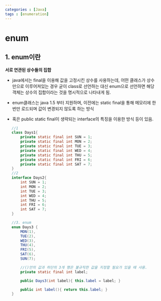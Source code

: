 ```yaml
---
categories : [Java]
tags : [enumeration]
---
```


# enum

## 1. enum이란

 __서로 연관된 상수들의 집합__

 - java에서는 final을 이용해 값을 고정시킨 상수를 사용하는데, 어떤 클래스가 상수만으로 이루어져있는 경우 굳이 class로 선언하는 대신 enum으로 선언하면 해당 객체는 상수의 집합이라는 것을 명시적으로 나타내게 됨.  

 - enum클래스는 java 1.5 부터 지원하며, 이전에는 static final을 통해 메모리에 한번만 로드되며 값이 변경되지 않도록 하는 방식

 - 혹은 public static final이 생략되는 interface의 특징을 이용한 방식 등이 있음.


 ```java
    //1
    class Days1{
        private static final int SUN = 1;
        private static final int MON = 2;
        private static final int TUE = 3;
        private static final int WED = 4;
        private static final int THU = 5;
        private static final int FRI = 6;
        private static final int SAT = 7;
    }
    //2
    interface Days2{
        int SUN = 1;
        int MON = 2;
        int TUE = 3;
        int WED = 4;
        int THU = 5;
        int FRI = 6;
        int SAT = 7;
    }

    //3. enum
    enum Days3 {
        MON(1),
        TUE(2),
        WED(3),
        THU(4),
        FRI(5),
        SAT(6),
        SUN(7);

        //()안의 값과 하단의 3개 행은 불규칙한 값을 지정할 필요가 있을 때 사용.
        private static final int label;

        public Days3(int label){ this.label = label; }

        public int label(){ return this.label; }
    }
 ```
